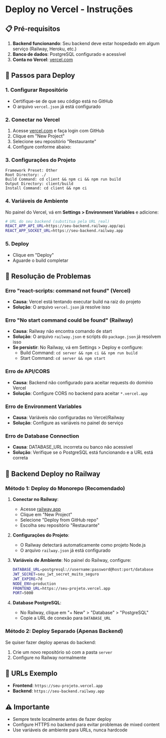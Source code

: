 # Deploy no Vercel - Instruções

## 📋 Pré-requisitos

1. **Backend funcionando**: Seu backend deve estar hospedado em algum serviço (Railway, Heroku, etc.)
2. **Banco de dados**: PostgreSQL configurado e acessível
3. **Conta no Vercel**: [vercel.com](https://vercel.com)

## 🚀 Passos para Deploy

### 1. Configurar Repositório
- Certifique-se de que seu código está no GitHub
- O arquivo `vercel.json` já está configurado

### 2. Conectar no Vercel
1. Acesse [vercel.com](https://vercel.com) e faça login com GitHub
2. Clique em "New Project"
3. Selecione seu repositório "Restaurante"
4. Configure conforme abaixo:

### 3. Configurações do Projeto
```
Framework Preset: Other
Root Directory: ./
Build Command: cd client && npm ci && npm run build
Output Directory: client/build
Install Command: cd client && npm ci
```

### 4. Variáveis de Ambiente
No painel do Vercel, vá em **Settings > Environment Variables** e adicione:

```bash
# URL do seu backend (substitua pela URL real)
REACT_APP_API_URL=https://seu-backend.railway.app/api
REACT_APP_SOCKET_URL=https://seu-backend.railway.app
```

### 5. Deploy
- Clique em "Deploy"
- Aguarde o build completar

## 🔧 Resolução de Problemas

### Erro "react-scripts: command not found" (Vercel)
- **Causa**: Vercel está tentando executar build na raiz do projeto
- **Solução**: O arquivo `vercel.json` já resolve isso

### Erro "No start command could be found" (Railway)
- **Causa**: Railway não encontra comando de start
- **Solução**: O arquivo `railway.json` e scripts do `package.json` já resolvem isso
- **Se persistir**: No Railway, vá em Settings > Deploy e configure:
  - Build Command: `cd server && npm ci && npm run build`
  - Start Command: `cd server && npm start`

### Erro de API/CORS
- **Causa**: Backend não configurado para aceitar requests do domínio Vercel
- **Solução**: Configure CORS no backend para aceitar `*.vercel.app`

### Erro de Environment Variables
- **Causa**: Variáveis não configuradas no Vercel/Railway
- **Solução**: Configure as variáveis no painel do serviço

### Erro de Database Connection
- **Causa**: DATABASE_URL incorreta ou banco não acessível
- **Solução**: Verifique se o PostgreSQL está funcionando e a URL está correta

## 📝 Backend Deploy no Railway

### Método 1: Deploy do Monorepo (Recomendado)

1. **Conectar no Railway**:
   - Acesse [railway.app](https://railway.app)
   - Clique em "New Project"
   - Selecione "Deploy from GitHub repo"
   - Escolha seu repositório "Restaurante"

2. **Configurações do Projeto**:
   - O Railway detectará automaticamente como projeto Node.js
   - O arquivo `railway.json` já está configurado

3. **Variáveis de Ambiente**:
   No painel do Railway, configure:
   ```bash
   DATABASE_URL=postgresql://username:password@host:port/database
   JWT_SECRET=seu_jwt_secret_muito_seguro
   JWT_EXPIRE=7d
   NODE_ENV=production
   FRONTEND_URL=https://seu-projeto.vercel.app
   PORT=5000
   ```

4. **Database PostgreSQL**:
   - No Railway, clique em "+ New" > "Database" > "PostgreSQL"
   - Copie a URL de conexão para `DATABASE_URL`

### Método 2: Deploy Separado (Apenas Backend)

Se quiser fazer deploy apenas do backend:

1. Crie um novo repositório só com a pasta `server`
2. Configure no Railway normalmente

## 🔗 URLs Exemplo

- **Frontend**: `https://seu-projeto.vercel.app`
- **Backend**: `https://seu-backend.railway.app`

## ⚠️ Importante

- Sempre teste localmente antes de fazer deploy
- Configure HTTPS no backend para evitar problemas de mixed content
- Use variáveis de ambiente para URLs, nunca hardcode
